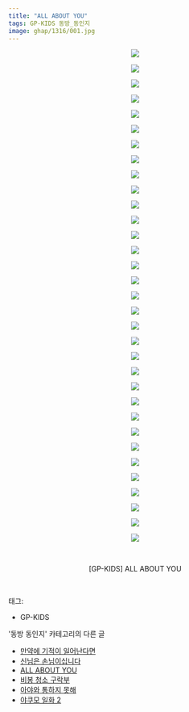 ```yaml
---
title: "ALL ABOUT YOU"
tags: GP-KIDS 동방_동인지
image: ghap/1316/001.jpg
---
```

<div class="article">
<p style="text-align: center; clear: none; float: none;"><img src="{{ site.nasurl }}/ghap/1316/001.jpg"/></p>
<p style="text-align: center; clear: none; float: none;"><img src="{{ site.nasurl }}/ghap/1316/002.jpg"/></p>
<p style="text-align: center; clear: none; float: none;"><img src="{{ site.nasurl }}/ghap/1316/003.jpg"/></p>
<p style="text-align: center; clear: none; float: none;"><img src="{{ site.nasurl }}/ghap/1316/004.jpg"/></p>
<p style="text-align: center; clear: none; float: none;"><img src="{{ site.nasurl }}/ghap/1316/005.jpg"/></p>
<p style="text-align: center; clear: none; float: none;"><img src="{{ site.nasurl }}/ghap/1316/006.jpg"/></p>
<p style="text-align: center; clear: none; float: none;"><img src="{{ site.nasurl }}/ghap/1316/007.jpg"/></p>
<p style="text-align: center; clear: none; float: none;"><img src="{{ site.nasurl }}/ghap/1316/008.jpg"/></p>
<p style="text-align: center; clear: none; float: none;"><img src="{{ site.nasurl }}/ghap/1316/009.jpg"/></p>
<p style="text-align: center; clear: none; float: none;"><img src="{{ site.nasurl }}/ghap/1316/010.jpg"/></p>
<p style="text-align: center; clear: none; float: none;"><img src="{{ site.nasurl }}/ghap/1316/011.jpg"/></p>
<p style="text-align: center; clear: none; float: none;"><img src="{{ site.nasurl }}/ghap/1316/012.jpg"/></p>
<p style="text-align: center; clear: none; float: none;"><img src="{{ site.nasurl }}/ghap/1316/013.jpg"/></p>
<p style="text-align: center; clear: none; float: none;"><img src="{{ site.nasurl }}/ghap/1316/014.jpg"/></p>
<p style="text-align: center; clear: none; float: none;"><img src="{{ site.nasurl }}/ghap/1316/015.jpg"/></p>
<p style="text-align: center; clear: none; float: none;"><img src="{{ site.nasurl }}/ghap/1316/016.jpg"/></p>
<p style="text-align: center; clear: none; float: none;"><img src="{{ site.nasurl }}/ghap/1316/017.jpg"/></p>
<p style="text-align: center; clear: none; float: none;"><img src="{{ site.nasurl }}/ghap/1316/018.jpg"/></p>
<p style="text-align: center; clear: none; float: none;"><img src="{{ site.nasurl }}/ghap/1316/019.jpg"/></p>
<p style="text-align: center; clear: none; float: none;"><img src="{{ site.nasurl }}/ghap/1316/020.jpg"/></p>
<p style="text-align: center; clear: none; float: none;"><img src="{{ site.nasurl }}/ghap/1316/021.jpg"/></p>
<p style="text-align: center; clear: none; float: none;"><img src="{{ site.nasurl }}/ghap/1316/022.jpg"/></p>
<p style="text-align: center; clear: none; float: none;"><img src="{{ site.nasurl }}/ghap/1316/023.jpg"/></p>
<p style="text-align: center; clear: none; float: none;"><img src="{{ site.nasurl }}/ghap/1316/024.jpg"/></p>
<p style="text-align: center; clear: none; float: none;"><img src="{{ site.nasurl }}/ghap/1316/025.jpg"/></p>
<p style="text-align: center; clear: none; float: none;"><img src="{{ site.nasurl }}/ghap/1316/026.jpg"/></p>
<p style="text-align: center; clear: none; float: none;"><img src="{{ site.nasurl }}/ghap/1316/027.jpg"/></p>
<p style="text-align: center; clear: none; float: none;"><img src="{{ site.nasurl }}/ghap/1316/028.jpg"/></p>
<p style="text-align: center; clear: none; float: none;"><img src="{{ site.nasurl }}/ghap/1316/029.jpg"/></p>
<p style="text-align: center; clear: none; float: none;"><img src="{{ site.nasurl }}/ghap/1316/030.jpg"/></p>
<p style="text-align: center; clear: none; float: none;"><img src="{{ site.nasurl }}/ghap/1316/031.jpg"/></p>
<p style="text-align: center; clear: none; float: none;"><img src="{{ site.nasurl }}/ghap/1316/032.jpg"/></p>
<p style="text-align: center; clear: none; float: none;"><img src="{{ site.nasurl }}/ghap/1316/033.jpg"/></p>
<p style="text-align: center; clear: none; float: none;"><br/></p>
<p style="text-align: center; clear: none; float: none;">[GP-KIDS] ALL ABOUT YOU</p>
<p><br/></p>
</div><div class="tagTrail">
<p>태그: </p>
<ul>
<li>GP-KIDS</li>
</ul>
</div><div class="another">
<p>'동방 동인지' 카테고리의 다른 글</p>
<ul>
<li><a href="/2016-08-03-ghap_1318">만약에 기적이 일어난다면</a></li>
<li><a href="/2016-08-03-ghap_1317">신님은 손님이십니다</a></li>
<li><a href="/2016-08-03-ghap_1316">ALL ABOUT YOU</a></li>
<li><a href="/2016-08-03-ghap_1315">비봉 청소 구락부</a></li>
<li><a href="/2016-08-03-ghap_1314">아야와 통하지 못해</a></li>
<li><a href="/2016-08-03-ghap_1312">야쿠모 일화 2</a></li>
</ul>
</div><div class="cb_module cb_fluid">
<div class="cb_wrt cb_profile">
</div><!-- commentList close -->
</div>